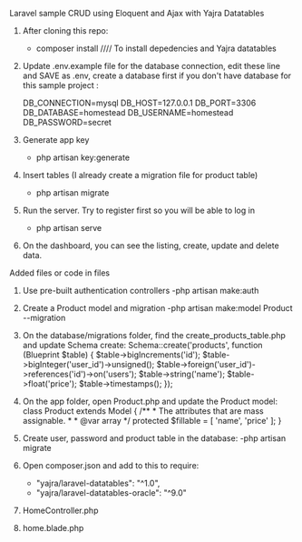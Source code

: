 Laravel sample CRUD using Eloquent and Ajax with Yajra Datatables

1. After cloning this repo:
    - composer install     //// To install depedencies and Yajra datatables

2. Update .env.example file for the database connection, edit these line and SAVE as .env,
    create a database first if you don't have database for this sample project :

    DB_CONNECTION=mysql
    DB_HOST=127.0.0.1
    DB_PORT=3306
    DB_DATABASE=homestead
    DB_USERNAME=homestead
    DB_PASSWORD=secret

3. Generate app key
    - php artisan key:generate

4. Insert tables (I already create a migration file for product table)
    - php artisan migrate

5. Run the server. Try to register first so you will be able to log in
    - php artisan serve

6. On the dashboard, you can see the listing, create, update and delete data.


Added files or code in files
1. Use pre-built authentication controllers
    -php artisan make:auth

2. Create a Product model and migration
    -php artisan make:model Product --migration

3. On the database/migrations folder, find the create_products_table.php and update Schema create:
    Schema::create('products', function (Blueprint $table) {
        $table->bigIncrements('id');
        $table->bigInteger('user_id')->unsigned();
        $table->foreign('user_id')->references('id')->on('users');
        $table->string('name');
        $table->float('price');
        $table->timestamps();
    });

4. On the app folder, open Product.php and update the Product model:
    class Product extends Model
    {
        /**
        * The attributes that are mass assignable.
        *
        * @var array
        */
        protected $fillable = [
            'name', 'price'
        ];
    }

4. Create user, password and product table in the database:
    -php artisan migrate

5. Open composer.json and add to this to require:
    - "yajra/laravel-datatables": "^1.0",
    - "yajra/laravel-datatables-oracle": "^9.0"

6. HomeController.php
7. home.blade.php

